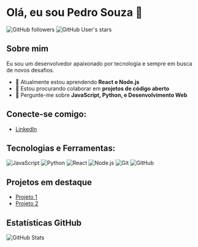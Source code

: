 # Olá, eu sou Pedro Souza 👋

![GitHub followers](https://img.shields.io/github/followers/phalvessouza?label=Follow&style=social)
![GitHub User's stars](https://img.shields.io/github/stars/phalvessouza?affiliations=OWNER%2CCOLLABORATOR&style=social)

## Sobre mim
Eu sou um desenvolvedor apaixonado por tecnologia e sempre em busca de novos desafios.

- 🌱 Atualmente estou aprendendo **React e Node.js**
- 👯 Estou procurando colaborar em **projetos de código aberto**
- 💬 Pergunte-me sobre **JavaScript, Python, e Desenvolvimento Web**

## Conecte-se comigo:
- [LinkedIn](https://www.linkedin.com/in/phalvessouza/)

## Tecnologias e Ferramentas:
![JavaScript](https://img.shields.io/badge/-JavaScript-333333?style=flat&logo=javascript)
![Python](https://img.shields.io/badge/-Python-333333?style=flat&logo=python)
![React](https://img.shields.io/badge/-React-333333?style=flat&logo=react)
![Node.js](https://img.shields.io/badge/-Node.js-333333?style=flat&logo=node.js)
![Git](https://img.shields.io/badge/-Git-333333?style=flat&logo=git)
![GitHub](https://img.shields.io/badge/-GitHub-333333?style=flat&logo=github)

## Projetos em destaque
- [Projeto 1](https://oreiatv.netlify.app/)
- [Projeto 2](https://perfeitogesso.netlify.app/)

## Estatísticas GitHub
![GitHub Stats](https://github-readme-stats.vercel.app/api?username=phalvessouza&show_icons=true)